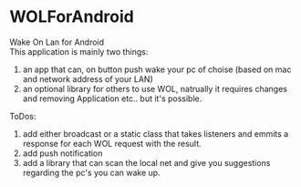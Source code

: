 WOLForAndroid
=============

Wake On Lan for Android<br />
This application is mainly two things:<br />
1. an app that can, on button push wake your pc of choise (based on mac and network address of your LAN)<br /> 
2. an optional library for others to use WOL, natrually it requires changes and removing Application etc.. but it's possible.<br /> 

ToDos:<br />
<ol>
<li>add either broadcast or a static class that takes listeners and emmits a response for each WOL request with the result.</li>
<li>add push notification</li>
<li>add a library that can scan the local net and give you suggestions regarding the pc's you can wake up.</li>
</ol>